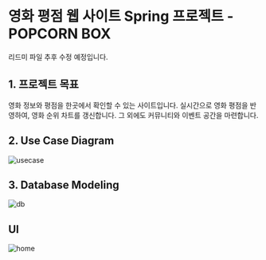 # 영화 평점 웹 사이트 Spring 프로젝트 - POPCORN BOX

리드미 파일 추후 수정 예정입니다.

## 1. 프로젝트 목표
영화 정보와 평점을 한곳에서 확인할 수 있는 사이트입니다. 실시간으로 영화 평점을 반영하여, 영화 순위 차트를 갱신합니다. 그 외에도 커뮤니티와 이벤트 공간을 마련합니다.

## 2. Use Case Diagram
![usecase](https://user-images.githubusercontent.com/93204370/157472666-2137e7a8-2639-4b03-86ac-e6d5f31c4238.png)

## 3. Database Modeling
![db](https://user-images.githubusercontent.com/93204370/157481399-8abc853a-56ee-4313-8370-eae0e518db92.png)

## UI
![home](https://user-images.githubusercontent.com/93204370/157069800-5f6ea106-39c1-475d-b3ca-6b61c933eb75.png)

